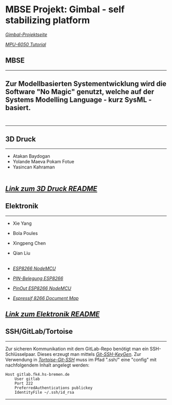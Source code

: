 # MBSE Projekt: Gimbal - self stabilizing platform

[_Gimbal-Projektseite_](https://howtomechatronics.com/projects/diy-arduino-gimbal-self-stabilizing-platform/?utm_content=cmp-true)

[_MPU-6050 Tutorial_](https://howtomechatronics.com/tutorials/arduino/arduino-and-mpu6050-accelerometer-and-gyroscope-tutorial/)

## MBSE
-----------------
Zur Modellbasierten Systementwicklung wird die Software "No Magic" genutzt, welche auf der Systems Modelling Language - kurz SysML - basiert. 
</br></br>
-----------------
-----------------
## 3D Druck
-----------------

* Atakan Baydogan
* Yolande Maeva Pokam Fotue
* Yasincan Kahraman
</br></br>

[_Link zum 3D Druck README_](docs/chapter/03_prj.md)
-----------------
## Elektronik
-----------------

* Xie Yang
* Bola Poules
* Xingpeng Chen
* Qian Liu
</br></br>

* [_ESP8266 NodeMCU_](https://www.makershop.de/plattformen/esp8266/nodemcu-esp8266-dev-kit/)
* [_PIN-Belegung ESP8266_](https://unsinnsbasis.de/esp8266-pin-belegung/)
* [_PinOut ESP8266 NodeMCU_](https://edistechlab.com/esp8266-nodemcu-pin-out/?v=3a52f3c22ed6)
* [_Espressif 8266 Document Map_](https://bbs.espressif.com/viewtopic.php?f=67&t=225)

[_Link zum Elektronik README_](docs/chapter/04_prj.md)
------------------
## SSH/GitLab/Tortoise
------------------
Zur sicheren Kommunikation mit dem GitLab-Repo benötigt man ein SSH-Schlüsselpaar.
Dieses erzeugt man mittels
[_Git-SSH-KeyGen_](https://medium.com/devops-with-valentine/2021-how-to-your-ssh-key-for-gitlab-on-windows-10-587579192be0).
Zur Verwendung in 
[_Tortoise-Git-SSH_](https://stackoverflow.com/questions/13516119/tortoisegit-with-openssh-key-not-authenticating-using-ssh-agent)
muss im Pfad ".ssh/" eine "config" mit nachfolgendem Inhalt angelegt werden:

```shell
Host gitlab.fk4.hs-bremen.de
    User gitlab
    Port 222
    PreferredAuthentications publickey
    IdentityFile ~/.ssh/id_rsa
```
------------------

